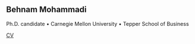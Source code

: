 Behnam Mohammadi
---
Ph.D. candidate • Carnegie Mellon University • Tepper School of Business

[CV](CV.md)
